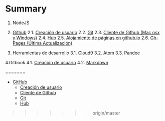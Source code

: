 # Summary

1. NodeJS

2. [Github](chapter2/github.md)
  2.1. [Creación de usuario](chapter2/creacion-de-usuario.md)
  2.2. [Git](chapter2/git.md)
  2.3. [Cliente de Github (Mac osx y Windows)](chapter2/github.md)
  2.4. [Hub](chapter2/hub.md)
  2.5. [Alojamiento de páginas en github.io](chapter2/github.io.md)
  2.6. [Gh-Pages (Última Actualización)](chapter2/gh-pages.md)
  
3. Herramientas de desarrollo
  3.1. [Cloud9](chapter3/c9.md)
  3.2. [Atom](chapter3/atom.md)
  3.3. [Pandoc](chapter3/pandoc.md)

4.Gitbook
  4.1. [Creación de usuario](chapter4/crear-un-usuario-en-gitbooks.md)
  4.2. [Markdown](chapter4/markdown.md)



=======
* [GitHub](github.md)
  * [Creación de usuario](chapter2/creacion-de-usuario.md)
  * [Cliente de Github](chapter2/github.md)
  * [Git](chapter2/git.md)
  * [Hub](chapter2/hub.md)
>>>>>>> origin/master

